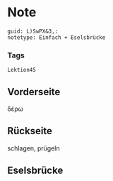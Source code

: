 # Note
```
guid: L)SwPX&3,:
notetype: Einfach + Eselsbrücke
```

### Tags
```
Lektion45
```

## Vorderseite
δέρω

## Rückseite
schlagen, prügeln

## Eselsbrücke

